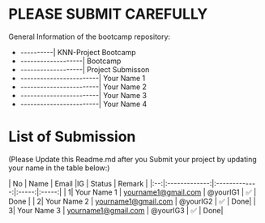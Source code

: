 # PLEASE SUBMIT CAREFULLY
General Information of the bootcamp repository:
* ----------| KNN-Project Bootcamp
* -------------------| Bootcamp
* -------------------| Project Submisson
* ------------------------| Your Name 1 
* ------------------------| Your Name 2
* ------------------------| Your Name 3
* ------------------------| Your Name 4
  
# List of Submission 
(Please Update this Readme.md after you Submit your project by updating your name in the table below:)

| No | Name  | Email |IG | Status | Remark |
|:--:|:-------------:|:-------------:|:-----:|:-----:|
| 1| Your Name 1      | yourname1@gmail.com     | @yourIG1 | ✅ | Done |
| 2| Your Name 2      | yourname1@gmail.com     | @yourIG2 | ✅ | Done|
| 3| Your Name 3     | yourname1@gmail.com      | @yourIG3 | ✅ | Done|
